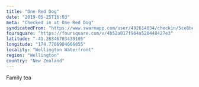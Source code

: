 ```yaml
---
title: "One Red Dog"
date: "2019-05-25T16:03"
meta: "Checked in at One Red Dog"
syndicatedFrom: "https://www.swarmapp.com/user/492614834/checkin/5ce8be8451950e002bb5a715"
foursquare: "https://foursquare.com/v/4b52a017f964a520448427e3"
latitude: "-41.28346703439105"
longitude: "174.7786984666855"
locality: "Wellington Waterfront"
region: "Wellington"
country: "New Zealand"
---
```

Family tea

